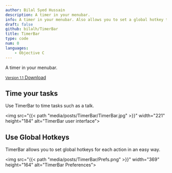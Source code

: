 ```yaml
---
author: Bilal Syed Hussain
description: A timer in your menubar.
info: A timer in your menubar. Also allows you to set a global hotkey to start/pause and stop the timer.
draft: false
github: bilalh/TimerBar
title: TimerBar
type: code
num: 0
languages:
    - Objective C  
---
```



A timer in your menubar.

<a class="button" href="https://github.com/Bilalh/TimerBar/releases/download/1.1/TimerBar-1.1.zip">
    <small>Version 1.1</small> Download
</a>


## Time your tasks

Use TimerBar to time tasks such as a talk.


<img src="{{< path "media/posts/TimerBar/TimerBar.jpg" >}}" width="221" height="184" alt="TimerBar user interface">


## Use Global Hotkeys
TimerBar allows you to set global hotkeys for each action in an easy way.

<img src="{{< path "media/posts/TimerBar/Prefs.png" >}}" width="369" height="164" alt="TimerBar Preferences">
